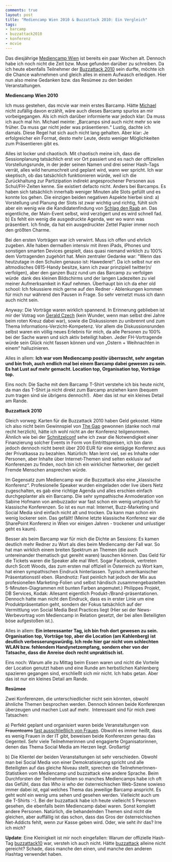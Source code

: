 ```yaml
---
comments: true
layout: post
title: "Mediencamp Wien 2010 & Buzzattack 2010: Ein Vergleich"
tags:
- barcamp
- buzzattack2010
- konferenz
- mcvie
---
```

Das diesjährige <a href="http://www.barcamp.at/Mediencamp">Mediencamp Wien</a> ist bereits ein paar Wochen alt. Dennoch habe ich noch nicht die Zeit bzw. Muse gefunden darüber zu schreiben. Da ich heute ebenfalls Teilnehmer der <a href="http://www.ambuzzador.com/buzzattack/">Buzzattack 2010</a> sein durfte, möchte ich die Chance wahrnehmen und gleich alles in einem Aufwasch erledigen. Hier nun also meine Gedanken bzw. das Resümee zu den beiden Veranstaltungen.

<strong>Mediencamp Wien 2010</strong>

Ich muss gestehen, das mcvie war mein erstes Barcamp. Hätte <a href="http://www.twitter.com/debosco">Michael</a> nicht zufällig davon erzählt, wäre auch dieses Barcamp spurlos an mir  vorbeigegangen. Als ich mich darüber informierte war jedoch klar: Da muss ich  auch mal hin. Michael meinte: „Barcamps sind auch nicht mehr so wie  früher. Da muss gar nicht jeder was präsentieren.“ Lustig, dachte ich  damals. Diese Regel hat sich auch nicht lang gehalten. Aber klar: Je  erfolgreicher ein Format, desto mehr Leute, desto weniger Möglichkeiten  zum Präsentieren gibt es.

Alles ist locker und chaotisch. Mit chaotisch meine ich, dass die Sessionplanung tatsächlich erst vor Ort passiert und es nach der offiziellen Vorstellungsrunde, in der jeder seinen Namen und drei seiner Hash-Tags verrät, alles wild herumschreit und geplant wird, wann wer spricht. Ich war skeptisch, ob das tatsächlich funktionieren würde, weil ich die Zurückhaltung zur Partizipation indirekt angesprochener Personen aus Schul/FH-Zeiten kenne. Sie existiert defacto nicht. Anders bei Barcamps. Es haben sich tatsächlich innerhalb weniger Minuten alle Slots gefüllt und es konnte los gehen. Die einzigen beiden negativen Aspekte hierbei sind: a) Vorstellung und Planung der Slots ist zwar wichtig und richtig, fühlt sich aber ein wenig wie die Kandidatenfindung von <a href="http://www.schlagdenraab.de/">Schlag den Raab</a> an. Das eigentliche, der Main-Event selbst, wird verzögert und es wird schnell fad. b) Es fehlt ein wenig die ausgedruckte Agenda, wer wo wann was präsentiert. Ich finde, da hat ein ausgedruckter Zettel Papier immer noch den größten Charme.

Bei den ersten Vorträgen war ich verwirrt. Muss ich offen und ehrlich zugeben. Alle haben dermaßen intensiv mit ihren iPads, iPhones und sonstigen smarten Devices gespielt, dass quasi niemand wirklich zu 100% dem Vortragenden zugehört hat. Mein zentraler Gedanke war: "Wenn das heutzutage in den Schulen genauso ist: Hawedere!“. Da ich selbst nur ein altmodisches 0815-Handy besitze, kann ich zwar prinzipiell twitter(n/ verfolgen), aber den ganzen Buzz rund um das Barcamp zu verfolgen würde  dank des kleinen Bildschirms und der langen Ladezeiten zu viel meiner Aufmerksamkeit in Kauf nehmen. Überhaupt bin ich da eher old school: Ich fokussiere mich gerne auf den Redner - Ablenkungen kommen für mich nur während den Pausen in Frage. So sehr vernetzt muss ich dann auch nicht sein.

Anyway: Die Vorträge waren wirklich spannend. In Erinnerung geblieben ist mir der Votrag von <a href="http://twitter.com/redcrosswebmast">Gerald Czech</a> (kein Wunder, wenn man selbst drei Jahre beim roten Kreuz dabei war), sowie die Diskussionen zu unibrennt und zum Thema Informations-Verzicht-Kompetenz. Vor allem die Diskussionsrunden selbst waren ein völlig neues Erlebnis für mich, da alle Personen zu 100% bei der Sache waren und sich aktiv beteiligt haben. Jeder FH-Vortragende würde sein Glück nicht fassen können und von „Ostern + Weihnachten in einem“ halluzinieren.

Alles in allem: <strong>Ich war vom Mediencamp positiv überrascht, sehr angetan und bin froh, auch endlich mal bei einem Barcamp dabei gewesen zu sein. Es hat Lust auf mehr gemacht. Location top, Organisation top, Vorträge top.
</strong>

Eins noch: Die Sache mit dem Barcamp T-Shirt verstehe ich bis heute nicht, da man das T-Shirt ja nicht direkt zum Barcamp anziehen kann (bequem zum tragen sind sie übrigens dennoch!).  Aber das ist nur ein kleines Detail am Rande.

<strong>Buzzattack 2010</strong>

Gleich vorweg: Karten für die Buzzattack 2010 haben Geld gekostet. Hätte ich also nicht beim Gewinnspiel von <a href="http://www.thegap.at/">The Gap</a> gewonnen (danke noch mal recht herzlich), hätte ich wohl nicht an der Konferenz teilgenommen. Ähnlich wie bei der <a href="http://schnitzelconf.com/">Schnitzelconf</a> sehe ich zwar die Notwendigkeit einer Finanzierung solcher Events in Form von Eintrittspreisen, ich bin dann jedoch dennoch nicht bereit über 200 EUR für eine eintägige Konferenz aus der Privatkassa zu bezahlen. Natürlich: Man lernt viel, sei es Inhalte oder Personen, aber Inhalte über Internet-Themen sind selten exklusiv auf Konferenzen zu finden, noch bin ich ein wirklicher Networker, der gezielt Fremde Menschen ansprechen würde.

Im Gegensatz zum Mediencamp war die Buzzattack also eine „klassische Konferenz“. Profesionelle Speaker wurden eingeladen oder live übers Netz zugeschalten, es gab eine richtige Agenda und alles erschien einfach durchgeplanter als ein Barcamp. Die sehr sympathische Anmoderation von Sabine Hofmann von ambuzzador war fast schon ein wenig untypisch für klassische Konferenzen. So ist es nun mal: Internet, Buzz-Marketing und Social Media sind einfach nicht alt und trocken. Da kann man schon ein wenig lockerer sein. Das gefällt! (Meine letzte klassische Konferenz war die SharePoint Konferenz in Wien vor einigen Jahren - trockener und unlustiger geht es kaum).

Besser als beim Barcamp war für mich die Dichte an Sessions: Es kamen deutlich mehr Redner zu Wort als dies beim Mediencamp der Fall war. So hat man wirklich einem breiten Spektrum an Themen (die auch untereinander thematisch gut gereiht waren) lauschen können. Das Geld für die Tickets waren die Speaker alle mal Wert. Sogar Facebook, vertreten durch Scott Woods, das zum ersten mal offiziell in Österreich zu Wort kam, hat einen sympathischen Eindruck hinterlassen. Typisch amerikanischer Präsentationsstil eben. (Randnotiz: Fast peinlich hat jedoch der Mix aus profesionellen Marketing-Folien und selbst händisch zusammengebastelten 5-Minuten-Diagrammen mit bunten Farben angemutet.) Philippes Projekt, DB Services, Kodak: Allesamt eigentlich Produkt-/Brand-präsentationen. Dennoch hatte man nicht den Eindruck, dass es in erster Linie um eine Produktpräsentation geht, sondern der Fokus tatsächlich auf der Vermittlung von Social Media Best Practices liegt (Hier sei der News-Werbevortrag vom Mediencamp in Relation gesetzt, der bei allen Beteiligten böse aufgestoßen ist.).

Alles in allem: <strong>Ein interessanter Tag, ich bin froh dort gewesen zu sein. Organisation top, Vorträge top, aber die Location (am Kahlenberg) ist deutlich verbesserungswürdig. Ich rede hier gar nicht vom schlechten WLAN bzw. fehlendem Handynetzempfang, sondern eher von der Tatsache, dass die Anreise doch recht unpraktisch ist.</strong>

Eins noch: Warum alle zu Mittag beim Essen waren und nicht die Vorteile der Location genutzt haben und eine Runde am herbstlichen Kahlenberg spazieren gegangen sind, erschließt sich mir nicht. Ich habs getan. Aber das ist nur ein kleines Detail am Rande.

<strong>Resümee</strong>

Zwei Konferenzen, die unterschiedlicher nicht sein könnten, obwohl ähnliche Themen besprochen werden. Dennoch können beide Konferenzen überzeugen und machen Lust auf mehr.  Interessant sind für mich zwei Tatsachen:

a) Perfekt geplant und organisiert waren beide Veranstaltungen von <del datetime="2010-10-20T08:20:55+00:00">Frauenteams</del> <ins datetime="2010-10-20T08:20:55+00:00">fast ausschließlich von Frauen</ins>. Obwohl es immer heißt, dass es wenig Frauen in der IT gibt, beweisen beide Konferenzen genau das Gegenteil. Sehr viele Teilnehmerinnen und engagierte Organisatorinnen, denen das Thema Social Media am Herzen liegt. Großartig!

b) Die Klientel der beiden Veranstaltungen ist sehr verschieden. Obwohl man bei Social Media von einer Demokratisierung spricht und alle Beteiligten auf das gleiche Niveau stellt, sprechen die TeilnehmerInnen-Statistiken vom Mediencamp und buzzattack eine andere Sprache. Beim Durchforsten der Teilnehmerlisten so manches Mediencamps habe ich oft das Gefühl, dass das <em>Who is who</em> der österreichischen Web-Szene sowieso immer dabei ist, egal welches Thema das jeweilige Barcamp anspricht. Es geht wohl ein wenig ums sehen und gesehen werden. Vielleicht auch um die T-Shirts :-). Bei der buzzattack habe ich heute vielleicht 5 Personen gesehen, die ebenfalls beim Mediencamp dabei waren. Sonst komplett andere Personen. Natürlich, die behandelnden Themen sind nicht die gleichen, aber auffällig ist das schon, dass das Gros der österreichischen Net-Addicts fehlt, wenn zur Kasse geben wird. Oder, wie seht ihr das? Irre ich mich?

<strong>Update</strong>: Eine Kleinigkeit ist mir noch eingefallen: Warum der offizielle Hash-Tag <a href="http://search.twitter.com/search?q=buzzattack10">buzzattack10</a> war, versteh ich auch nicht. Hätte <a href="http://search.twitter.com/search?q=buzzattack">buzzattack</a> alleine nicht gereicht? Schade, dass manche den einen, und manche den anderen Hashtag verwendet haben.
